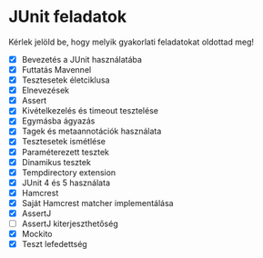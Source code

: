 # JUnit feladatok

Kérlek jelöld be, hogy melyik gyakorlati feladatokat oldottad meg!

* [X] Bevezetés a JUnit használatába
* [X] Futtatás Mavennel
* [X] Tesztesetek életciklusa
* [X] Elnevezések
* [X] Assert
* [X] Kivételkezelés és timeout tesztelése
* [X] Egymásba ágyazás
* [X] Tagek és metaannotációk használata
* [X] Tesztesetek ismétlése
* [X] Paraméterezett tesztek
* [X] Dinamikus tesztek
* [X] Tempdirectory extension
* [X] JUnit 4 és 5 használata
* [X] Hamcrest
* [X] Saját Hamcrest matcher implementálása
* [X] AssertJ
* [ ] AssertJ kiterjeszthetőség
* [X] Mockito
* [X] Teszt lefedettség